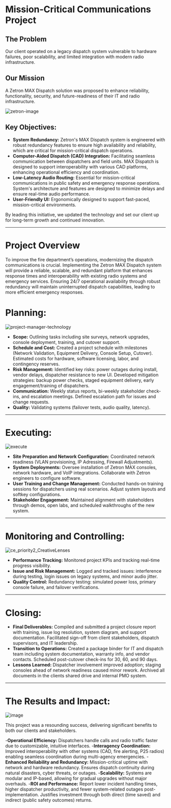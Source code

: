 # Mission-Critical Communications Project

## The Problem ##
Our client operated on a legacy dispatch system vulnerable to hardware failures, poor scalability, and limited integration with modern radio infrastructure.

## Our Mission
A Zetron MAX Dispatch solution was proposed to enhance reliability, functionality, security, and future-readiness of their IT and radio infrastructure.

![zetron-image](https://github.com/user-attachments/assets/9da99af3-259f-4e04-ae40-b40254b6ed0d)



## Key Objectives:
- **System Redundancy:** Zetron's MAX Dispatch system is engineered with robust redundancy features to ensure high availability and reliability, which are critical for mission-critical dispatch operations.
- **Computer-Aided Dispatch (CAD) Integration:** Facilitating seamless communication between dispatchers and field units. MAX Dispatch is designed to support interoperability with various CAD platforms, enhancing operational efficiency and coordination.
- **Low-Latency Audio Routing:** Essential for mission-critical communications in public safety and emergency response operations. System's architecture and features are designed to minimize delays and ensure real-time audio performance.
- **User-Friendly UI:** Ergonomically designed to support fast-paced, mission-critical environments.

By leading this initiative, we updated the technology and set our client up for long-term growth and continued innovation.

---

# Project Overview
To improve the fire department’s operations, modernizing the dispatch communications is crucial. Implementing the Zetron MAX Dispatch system will provide a reliable, scalable, and redundant platform that enhances response times and interoperability with existing radio systems and emergency services. Ensuring 24/7 operational availability through robust redundancy will maintain uninterrupted dispatch capabilities, leading to more efficient emergency responses.


# Planning:

![project-manager-technology](https://github.com/user-attachments/assets/3ed43adc-d23e-43ee-8580-f4ff2c1406e7)



- **Scope:** Outlining tasks including site surveys, network upgrades, console deployment, training, and cutover support.
- **Schedule and Cost:** Created a project schedule with milestones (Network Validation, Equipment Delivery, Console Setup, Cutover). Estimated costs for hardware, software licensing, labor, and contingency reserves.
- **Risk Management:** Identified key risks: power outages during install, vendor delays, dispatcher resistance to new UI. Developed mitigation strategies: backup power checks, staged equipment delivery, early engagement/training of dispatchers.
- **Communication:** Weekly status reports, bi-weekly stakeholder check-ins, and escalation meetings. Defined escalation path for issues and change requests.
- **Quality:** Validating systems (failover tests, audio quality, latency).

---

# Executing:

![execute](https://github.com/user-attachments/assets/3602d1d8-726c-4a6a-b5ed-ef8ec9b5c5eb)



- **Site Preparation and Network Configuration:** Coordinated network readiness (VLAN provisioning, IP Adressing, Firewall Adjustments).
- **System Deployments:** Oversee installation of Zetron MAX consoles, network hardware, and VoIP integrations. Collaborate with Zetron engineers to configure software.
- **User Training and Change Management:** Conducted hands-on training sessions for dispatchers using real scenarios. Adjust system layouts and softkey configurations.
- **Stakeholder Engagement:** Maintained alignment with stakeholders through demos, open labs, and scheduled walkthroughs of the new system.

---

# Monitoring and Controlling:

![ce_priority2_CreativeLenses](https://github.com/user-attachments/assets/f851d6a4-7041-4034-92da-577cb3fa6df6)
 

- **Performance Tracking:** Monitored project KPIs and tracking real-time progress visibility.
- **Issue and Risk Management:** Logged and tracked issues: interference during testing, login issues on legacy systems, and minor audio jitter.
- **Quality Control:** Redundancy testing: simulated power loss, primary console failure, and failover verifications.

---

# Closing:

- **Final Deliverables:** Compiled and submitted a project closure report with training, issue log resolution, system diagram, and support documentation. Facilitated sign-off from client stakeholders, dispatch supervisors, and IT leadership.
- **Transition to Operations:** Created a package binder for IT and dispatch team including system documentation, warranty info, and vendor contacts. Scheduled post-cutover check-ins for 30, 60, and 90 days.
- **Lessons Learned:** Dispatcher involvement improved adoption; staging consoles ahead of network readiness caused minor rework. Archived all documents in the clients shared drive and internal PMO system.

---

# The Results and Impact:

![image](https://github.com/user-attachments/assets/769222cc-793b-4e94-b230-e454c210450f)

This project was a resounding success, delivering significant benefits to both our clients and stakeholders.


-**Operational Efficiency:** Dispatchers handle calls and radio traffic faster due to customizable, intuitive interfaces.
-**Interagency Coordination:** Improved interoperability with other systems (CAD, fire alerting, P25 radios) enabling seamless coordination during multi-agency emergencies.
-**Enhanced Reliability and Redundancy:** Mission-critical uptime with network and hardware redundancy. Ensures dispatch continuity during natural disasters, cyber threats, or outages.
-**Scalability:** Systems are modular and IP-based, allowing for gradual upgrades without major overhauls.
-**ROI and Performance:** Report lower incident handling times, higher dispatcher productivity, and fewer system-related outages post-implementation. Justifies investment through both direct (time saved) and indirect (public safety outcomes) returns.







